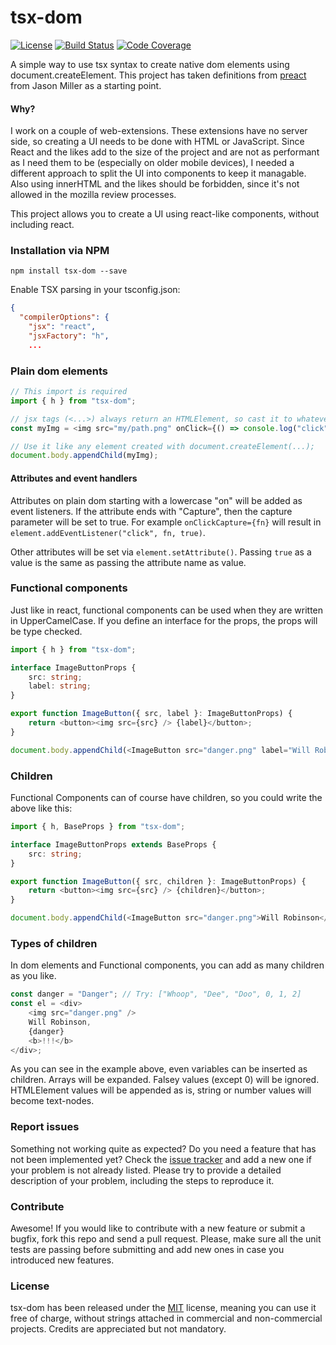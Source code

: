 # tsx-dom

[![License](https://img.shields.io/badge/License-MIT-blue.svg)](https://github.com/Lusito/tsx-dom/blob/master/LICENSE)
[![Build Status](https://travis-ci.org/Lusito/tsx-dom.svg?branch=master)](https://travis-ci.org/Lusito/tsx-dom)
[![Code Coverage](https://coveralls.io/repos/github/Lusito/tsx-dom/badge.svg?branch=master)](https://coveralls.io/github/Lusito/tsx-dom)

A simple way to use tsx syntax to create native dom elements using document.createElement.
This project has taken definitions from [preact](https://github.com/developit/preact) from Jason Miller as a starting point.

#### Why?

I work on a couple of web-extensions. These extensions have no server side, so creating a UI needs to be done with HTML or JavaScript. Since React and the likes add to the size of the project and are not as performant as I need them to be (especially on older mobile devices), I needed a different approach to split the UI into components to keep it managable.
Also using innerHTML and the likes should be forbidden, since it's not allowed in the mozilla review processes.

This project allows you to create a UI using react-like components, without including react.

### Installation via NPM

```npm install tsx-dom --save```

Enable TSX parsing in your tsconfig.json:

```json
{
  "compilerOptions": {
    "jsx": "react",
    "jsxFactory": "h",
    ...
```

### Plain dom elements
```TypeScript
// This import is required
import { h } from "tsx-dom";

// jsx tags (<...>) always return an HTMLElement, so cast it to whatever type you need
const myImg = <img src="my/path.png" onClick={() => console.log("click")} /> as HTMLImageElement;

// Use it like any element created with document.createElement(...);
document.body.appendChild(myImg);
```

#### Attributes and event handlers

Attributes on plain dom starting with a lowercase "on" will be added as event listeners. If the attribute ends with "Capture", then the capture parameter will be set to true. For example `onClickCapture={fn}` will result in `element.addEventListener("click", fn, true)`.

Other attributes will be set via `element.setAttribute()`. Passing `true` as a value is the same as passing the attribute name as value.

### Functional components

Just like in react, functional components can be used when they are written in UpperCamelCase.
If you define an interface for the props, the props will be type checked.

```TypeScript
import { h } from "tsx-dom";

interface ImageButtonProps {
    src: string;
    label: string;
}

export function ImageButton({ src, label }: ImageButtonProps) {
    return <button><img src={src} /> {label}</button>;
}

document.body.appendChild(<ImageButton src="danger.png" label="Will Robinson"/>);
```

### Children

Functional Components can of course have children, so you could write the above like this:

```TypeScript
import { h, BaseProps } from "tsx-dom";

interface ImageButtonProps extends BaseProps {
    src: string;
}

export function ImageButton({ src, children }: ImageButtonProps) {
    return <button><img src={src} /> {children}</button>;
}

document.body.appendChild(<ImageButton src="danger.png">Will Robinson</ImageButton>);
```

### Types of children

In dom elements and Functional components, you can add as many children as you like.

```TypeScript
const danger = "Danger"; // Try: ["Whoop", "Dee", "Doo", 0, 1, 2]
const el = <div>
    <img src="danger.png" />
    Will Robinson,
    {danger}
    <b>!!!</b>
</div>;
```

As you can see in the example above, even variables can be inserted as children. Arrays will be expanded. Falsey values (except 0) will be ignored. HTMLElement values will be appended as is, string or number values will become text-nodes.

### Report issues

Something not working quite as expected? Do you need a feature that has not been implemented yet? Check the [issue tracker](https://github.com/Lusito/tsx-dom/issues) and add a new one if your problem is not already listed. Please try to provide a detailed description of your problem, including the steps to reproduce it.

### Contribute

Awesome! If you would like to contribute with a new feature or submit a bugfix, fork this repo and send a pull request. Please, make sure all the unit tests are passing before submitting and add new ones in case you introduced new features.

### License

tsx-dom has been released under the [MIT](https://github.com/Lusito/tsx-dom/blob/master/LICENSE) license, meaning you
can use it free of charge, without strings attached in commercial and non-commercial projects. Credits are appreciated but not mandatory.
